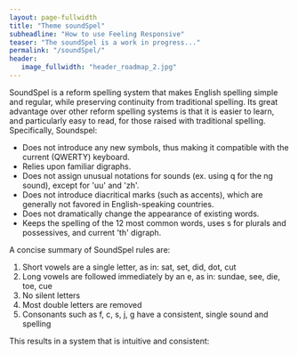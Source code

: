 ```yaml
---
layout: page-fullwidth
title: "Theme soundSpel"
subheadline: "How to use Feeling Responsive"
teaser: "The soundSpel is a work in progress..."
permalink: "/soundSpel/"
header:
   image_fullwidth: "header_roadmap_2.jpg"
---
```


SoundSpel is a reform spelling system that makes English spelling simple and regular, while preserving continuity from traditional spelling. Its great advantage over other reform spelling systems is that it is easier to learn, and particularly easy to read, for those raised with traditional spelling. Specifically, Soundspel:

- Does not introduce any new symbols, thus making it compatible with the current (QWERTY) keyboard.
- Relies upon familiar digraphs.
- Does not assign unusual notations for sounds (ex. using q for the ng sound), except for 'uu' and 'zh'.
- Does not introduce diacritical marks (such as accents), which are generally not favored in English-speaking countries.
- Does not dramatically change the appearance of existing words.
- Keeps the spelling of the 12 most common words, uses s for plurals and possessives, and current 'th' digraph.

A concise summary of SoundSpel rules are:

1. Short vowels are a single letter, as in: sat, set, did, dot, cut
2. Long vowels are followed immediately by an e, as in: sundae, see, die, toe, cue
3. No silent letters
4. Most double letters are removed
5. Consonants such as f, c, s, j, g have a consistent, single sound and spelling

This results in a system that is intuitive and consistent:




